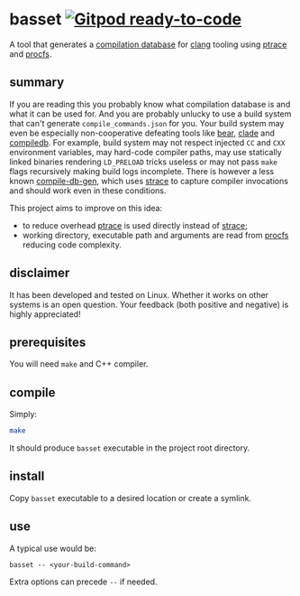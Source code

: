 # basset [![Gitpod ready-to-code](https://img.shields.io/badge/Gitpod-ready--to--code-blue?logo=gitpod)](https://gitpod.io/#https://github.com/i-ky/basset)

A tool that generates a
[compilation database](https://clang.llvm.org/docs/JSONCompilationDatabase.html)
for [clang] tooling using [ptrace] and [procfs].

## summary

If you are reading this
you probably know what compilation database is
and what it can be used for.
And you are probably unlucky to use a build system
that can't generate `compile_commands.json` for you.
Your build system may even be especially non-cooperative
defeating tools like [bear], [clade] and [compiledb].
For example,
build system may not respect injected `CC` and `CXX` environment variables,
may hard-code compiler paths,
may use statically linked binaries rendering `LD_PRELOAD` tricks useless
or may not pass `make` flags recursively making build logs incomplete.
There is however a less known [compile-db-gen],
which uses [strace] to capture compiler invocations
and should work even in these conditions.

This project aims to improve on this idea:
- to reduce overhead [ptrace] is used directly instead of [strace];
- working directory, executable path and arguments are read from [procfs] reducing code complexity.

## disclaimer

It has been developed and tested on Linux.
Whether it works on other systems is an open question.
Your feedback (both positive and negative) is highly appreciated!

## prerequisites

You will need `make` and C++ compiler.

## compile

Simply:
```bash
make
```
It should produce `basset` executable in the project root directory.

## install

Copy `basset` executable to a desired location or create a symlink.

## use

A typical use would be:
```
basset -- <your-build-command>
```
Extra options can precede `--` if needed.

[bear]: https://github.com/rizsotto/Bear
[clade]: https://github.com/17451k/clade
[clang]: https://clang.llvm.org
[compile-db-gen]: https://github.com/sunlin7/compile-db-gen
[compiledb]: https://github.com/nickdiego/compiledb
[procfs]: https://en.wikipedia.org/wiki/Procfs
[ptrace]: https://en.wikipedia.org/wiki/Ptrace
[strace]: https://strace.io
